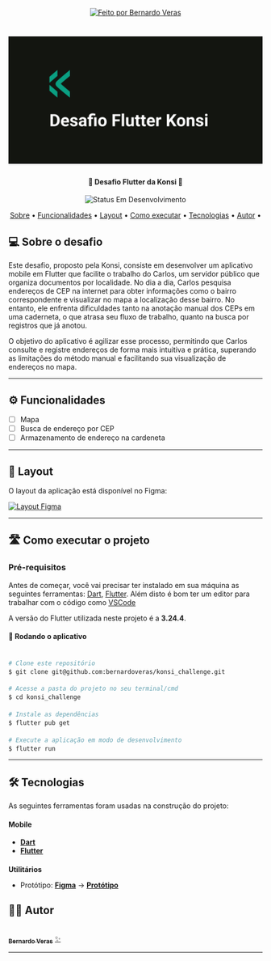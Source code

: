 <p align="center">
   <a href="https://www.linkedin.com/in/bernardoveras/">
    <img alt="Feito por Bernardo Veras" src="https://img.shields.io/badge/feito-por%20Bernardo%20Veras-D818A5">
   </a>
</p>
<h1 align="center">
    <img alt="Cubos Academy" title="#CubosAcademy" src=".github/assets/Github_Banner.png" />
</h1>

<h4 align="center"> 
	🚧 Desafio Flutter da Konsi 🚧
</h4>

<p align="center">
	<img alt="Status Em Desenvolvimento" src="https://img.shields.io/badge/Status-Em%20Desenvolvimento-green">
	<!-- <img alt="Status Concluído" src="https://img.shields.io/badge/Status-CONCLU%C3%8DDO-brightgreen"> -->
</p>

<p align="center">
 <a href="#-sobre-o-desafio">Sobre</a> •
 <a href="#-funcionalidades">Funcionalidades</a> •
 <a href="#-layout">Layout</a> • 
 <a href="#-como-executar-o-projeto">Como executar</a> • 
 <a href="#-tecnologias">Tecnologias</a> • 
 <a href="#-autor">Autor</a> • 
</p>


## 💻 Sobre o desafio

Este desafio, proposto pela Konsi, consiste em desenvolver um aplicativo mobile em Flutter que facilite o trabalho do Carlos, um servidor público que organiza documentos por localidade.
No dia a dia, Carlos pesquisa endereços de CEP na internet para obter informações como o bairro correspondente e visualizar no mapa a localização desse bairro. No entanto, ele enfrenta dificuldades tanto na anotação manual dos CEPs em uma caderneta, o que atrasa seu fluxo de trabalho, quanto na busca por registros que já anotou.

O objetivo do aplicativo é agilizar esse processo, permitindo que Carlos consulte e registre endereços de forma mais intuitiva e prática, superando as limitações do método manual e facilitando sua visualização de endereços no mapa.

---

## ⚙️ Funcionalidades

- [ ] Mapa
- [ ] Busca de endereço por CEP
- [ ] Armazenamento de endereço na cardeneta

---

## 🎨 Layout

O layout da aplicação está disponível no Figma:

<a href="https://www.figma.com/design/dKxe0s6uPo1Ha84hjThoh7/Desafio-konsi?node-id=0-1&node-type=canvas">
  <img alt="Layout Figma" src="https://img.shields.io/badge/Acessar%20Layout%20-Figma-%2304D361">
</a>

---

## 🛣️ Como executar o projeto

### Pré-requisitos

Antes de começar, você vai precisar ter instalado em sua máquina as seguintes ferramentas:
[Dart](https://dart.dev/), [Flutter](https://flutter.dev/).
Além disto é bom ter um editor para trabalhar com o código como [VSCode](https://code.visualstudio.com/)

A versão do Flutter utilizada neste projeto é a **3.24.4**.

#### 🧭 Rodando o aplicativo

```bash

# Clone este repositório
$ git clone git@github.com:bernardoveras/konsi_challenge.git

# Acesse a pasta do projeto no seu terminal/cmd
$ cd konsi_challenge

# Instale as dependências
$ flutter pub get

# Execute a aplicação em modo de desenvolvimento
$ flutter run

```

---

## 🛠 Tecnologias

As seguintes ferramentas foram usadas na construção do projeto:

#### **Mobile**

-   **[Dart](https://dart.dev/)**
-   **[Flutter](https://flutter.dev/)**

#### [](https://github.com/cubos-academy/academy-template-readme-projects#utilit%C3%A1rios)

**Utilitários**

-   Protótipo:  **[Figma](https://www.figma.com/)**  →  **[Protótipo](https://www.figma.com/design/dKxe0s6uPo1Ha84hjThoh7/Desafio-konsi?node-id=0-1&node-type=canvas)**


## 🧙‍♂️ Autor

<a href="https://www.linkedin.com/in/bernardoveras/">
 <img style="border-radius: 50%;" src="https://avatars.githubusercontent.com/u/56937988?v=4" width="100px;" alt=""/>
 <br />
 <sub><b>Bernardo Veras</b></sub></a> <a href="https://www.linkedin.com/in/bernardoveras/" title="Bernardo Veras">✨</a>
 <br />

---